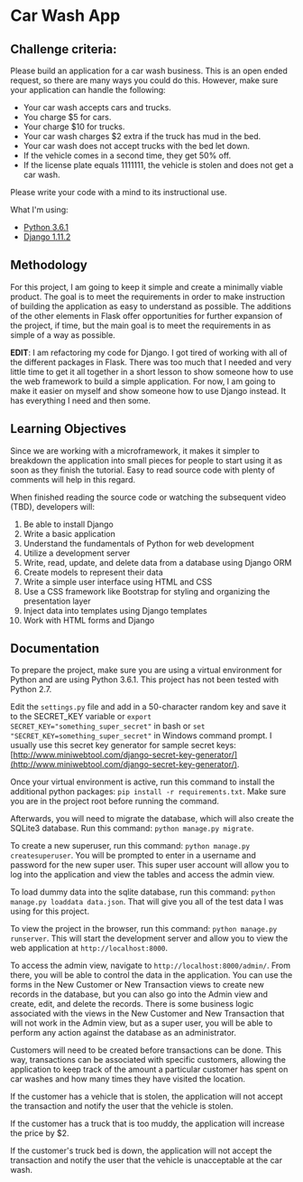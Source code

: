 # Car Wash App

## Challenge criteria:

Please build an application for a car wash business. This is an open ended request, so there are many ways you could do this. However, make sure your application can handle the following:
    
- Your car wash accepts cars and trucks.
- You charge $5 for cars.
- Your charge $10 for trucks.
- Your car wash charges $2 extra if the truck has mud in the bed.
- Your car wash does not accept trucks with the bed let down.
- If the vehicle comes in a second time, they get 50% off.
- If the license plate equals 1111111, the vehicle is stolen and does not get a car wash.
 
Please write your code with a mind to its instructional use.

What I'm using:

* [Python 3.6.1](https://www.python.org/downloads/release/python-361/)
* [Django 1.11.2](https://www.djangoproject.com/)

## Methodology

For this project, I am going to keep it simple and create a minimally viable product. The goal is to meet the requirements in order to make instruction of building the application as easy to understand as possible. The additions of the other elements in Flask offer opportunities for further expansion of the project, if time, but the main goal is to meet the requirements in as simple of a way as possible.

**EDIT**: I am refactoring my code for Django. I got tired of working with all of the different packages in Flask. There was too much that I needed and very little time to get it all together in a short lesson to show someone how to use the web framework to build a simple application. For now, I am going to make it easier on myself and show someone how to use Django instead. It has everything I need and then some.

## Learning Objectives

Since we are working with a microframework, it makes it simpler to breakdown the application into small pieces for people to start using it as soon as they finish the tutorial. Easy to read source code with plenty of comments will help in this regard.

When finished reading the source code or watching the subsequent video (TBD), developers will:

1. Be able to install Django
2. Write a basic application
3. Understand the fundamentals of Python for web development
4. Utilize a development server
5. Write, read, update, and delete data from a database using Django ORM
6. Create models to represent their data
7. Write a simple user interface using HTML and CSS
8. Use a CSS framework like Bootstrap for styling and organizing the presentation layer
9. Inject data into templates using Django templates
10. Work with HTML forms and Django

## Documentation

To prepare the project, make sure you are using a virtual environment for Python and are using Python 3.6.1. This project has not been tested with Python 2.7.

Edit the `settings.py` file and add in a 50-character random key and save it to the SECRET_KEY variable or `export SECRET_KEY="something_super_secret"` in bash or `set "SECRET_KEY=something_super_secret"` in Windows command prompt. I usually use this secret key generator for sample secret keys: [http://www.miniwebtool.com/django-secret-key-generator/](http://www.miniwebtool.com/django-secret-key-generator/).

Once your virtual environment is active, run this command to install the additional python packages: `pip install -r requirements.txt`. Make sure you are in the project root before running the command.

Afterwards, you will need to migrate the database, which will also create the SQLite3 database. Run this command: `python manage.py migrate`. 

To create a new superuser, run this command: `python manage.py createsuperuser`. You will be prompted to enter in a username and password for the new super user. This super user account will allow you to log into the application and view the tables and access the admin view.

To load dummy data into the sqlite database, run this command: `python manage.py loaddata data.json`. That will give you all of the test data I was using for this project.

To view the project in the browser, run this command: `python manage.py runserver`. This will start the development server and allow you to view the web application at `http://localhost:8000`.

To access the admin view, navigate to `http://localhost:8000/admin/`. From there, you will be able to control the data in the application. You can use the forms in the New Customer or New Transaction views to create new records in the database, but you can also go into the Admin view and create, edit, and delete the records. There is some business logic associated with the views in the New Customer and New Transaction that will not work in the Admin view, but as a super user, you will be able to perform any action against the database as an administrator. 

Customers will need to be created before transactions can be done. This way, transactions can be associated with specific customers, allowing the application to keep track of the amount a particular customer has spent on car washes and how many times they have visited the location.

If the customer has a vehicle that is stolen, the application will not accept the transaction and notify the user that the vehicle is stolen.

If the customer has a truck that is too muddy, the application will increase the price by $2. 

If the customer's truck bed is down, the application will not accept the transaction and notify the user that the vehicle is unacceptable at the car wash.
